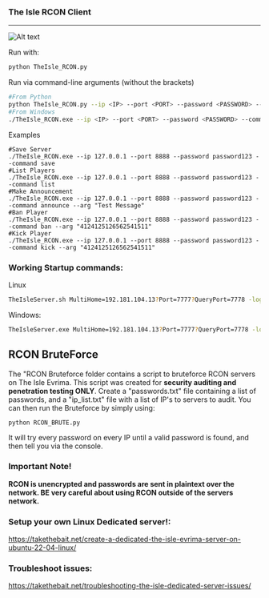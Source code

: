 ### The Isle RCON Client

---

![Alt text](/RCON_Screenshot.png?raw=true "Screenshot")

Run with:

```bash
python TheIsle_RCON.py
```
Run via command-line arguments (without the brackets)

```bash
#From Python
python TheIsle_RCON.py --ip <IP> --port <PORT> --password <PASSWORD> --command <COMMAND> --args <"COMMAND ARGS">
#From Windows
./TheIsle_RCON.exe --ip <IP> --port <PORT> --password <PASSWORD> --command <COMMAND> --args <"COMMAND ARGS">
```

Examples
```
#Save Server
./TheIsle_RCON.exe --ip 127.0.0.1 --port 8888 --password password123 --command save
#List Players
./TheIsle_RCON.exe --ip 127.0.0.1 --port 8888 --password password123 --command list
#Make Announcement
./TheIsle_RCON.exe --ip 127.0.0.1 --port 8888 --password password123 --command announce --arg "Test Message"
#Ban Player
./TheIsle_RCON.exe --ip 127.0.0.1 --port 8888 --password password123 --command ban --arg "4124125126562541511"
#Kick Player
./TheIsle_RCON.exe --ip 127.0.0.1 --port 8888 --password password123 --command kick --arg "4124125126562541511"
```
### Working Startup commands:

Linux

```bash
TheIsleServer.sh MultiHome=192.181.104.13?Port=7777?QueryPort=7778 -log
```

Windows:

```bash
TheIsleServer.exe MultiHome=192.181.104.13?Port=7777?QueryPort=7778 -log
```

## RCON BruteForce

The "RCON Bruteforce folder contains a script to bruteforce RCON servers on The Isle Evrima. This script was created for **security auditing and penetration testing ONLY**.
Create a "passwords.txt" file containing a list of passwords, and a "ip_list.txt" file with a list of IP's to servers to audit.
You can then run the Bruteforce by simply using:
```
python RCON_BRUTE.py
```
It will try every password on every IP until a valid password is found, and then tell you via the console.

### **Important Note!**

**RCON is unencrypted and passwords are sent in plaintext over the network. BE very careful about using RCON outside of the servers network.** 

### Setup your own Linux Dedicated server!:

https://takethebait.net/create-a-dedicated-the-isle-evrima-server-on-ubuntu-22-04-linux/

### Troubleshoot issues:
https://takethebait.net/troubleshooting-the-isle-dedicated-server-issues/
